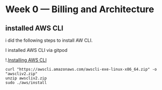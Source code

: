 # Week 0 — Billing and Architecture

## installed AWS CLI

i did the following steps to install AW CLI.

I installed AWS CLI via gitpod

!.[Installing AWS CLI](assets/)

```
curl "https://awscli.amazonaws.com/awscli-exe-linux-x86_64.zip" -o "awscliv2.zip"
unzip awscliv2.zip
sudo ./aws/install
```
